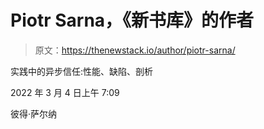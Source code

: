 # Piotr Sarna，《新书库》的作者

> 原文：<https://thenewstack.io/author/piotr-sarna/>

实践中的异步信任:性能、缺陷、剖析

2022 年 3 月 4 日上午 7:09

彼得·萨尔纳